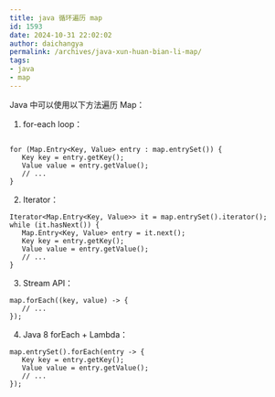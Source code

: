 ```yaml
---
title: java 循环遍历 map
id: 1593
date: 2024-10-31 22:02:02
author: daichangya
permalink: /archives/java-xun-huan-bian-li-map/
tags:
- java
- map
---
```




Java 中可以使用以下方法遍历 Map：

1.  for-each loop：

```

for (Map.Entry<Key, Value> entry : map.entrySet()) {
   Key key = entry.getKey();
   Value value = entry.getValue();
   // ...
} 
```
2.  Iterator：

```
Iterator<Map.Entry<Key, Value>> it = map.entrySet().iterator();
while (it.hasNext()) {
   Map.Entry<Key, Value> entry = it.next();
   Key key = entry.getKey();
   Value value = entry.getValue();
   // ...
}
```
3.  Stream API：

```
map.forEach((key, value) -> {
   // ...
}); 
```
4.  Java 8 forEach + Lambda：

```
map.entrySet().forEach(entry -> {
   Key key = entry.getKey();
   Value value = entry.getValue();
   // ...
});
```
